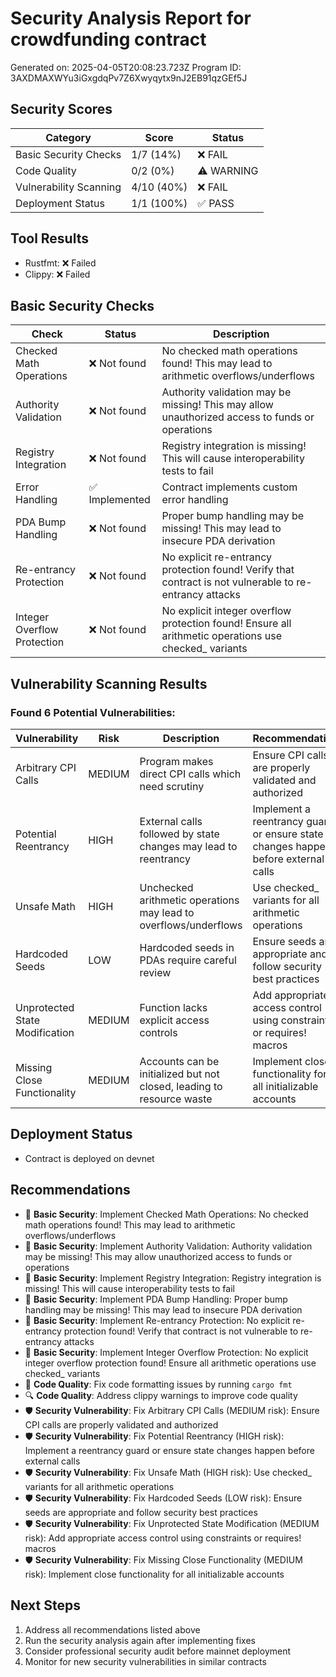 # Security Analysis Report for crowdfunding contract
Generated on: 2025-04-05T20:08:23.723Z
Program ID: 3AXDMAXWYu3iGxgdqPv7Z6Xwyqytx9nJ2EB91qzGEf5J

## Security Scores

| Category | Score | Status |
|----------|-------|--------|
| Basic Security Checks | 1/7 (14%) | ❌ FAIL |
| Code Quality | 0/2 (0%) | ⚠️ WARNING |
| Vulnerability Scanning | 4/10 (40%) | ❌ FAIL |
| Deployment Status | 1/1 (100%) | ✅ PASS |

## Tool Results
- Rustfmt: ❌ Failed
- Clippy: ❌ Failed

## Basic Security Checks

| Check | Status | Description |
|-------|--------|-------------|
| Checked Math Operations | ❌ Not found | No checked math operations found! This may lead to arithmetic overflows/underflows |
| Authority Validation | ❌ Not found | Authority validation may be missing! This may allow unauthorized access to funds or operations |
| Registry Integration | ❌ Not found | Registry integration is missing! This will cause interoperability tests to fail |
| Error Handling | ✅ Implemented | Contract implements custom error handling |
| PDA Bump Handling | ❌ Not found | Proper bump handling may be missing! This may lead to insecure PDA derivation |
| Re-entrancy Protection | ❌ Not found | No explicit re-entrancy protection found! Verify that contract is not vulnerable to re-entrancy attacks |
| Integer Overflow Protection | ❌ Not found | No explicit integer overflow protection found! Ensure all arithmetic operations use checked_ variants |

## Vulnerability Scanning Results

### Found 6 Potential Vulnerabilities:

| Vulnerability | Risk | Description | Recommendation |
|---------------|------|-------------|----------------|
| Arbitrary CPI Calls | MEDIUM | Program makes direct CPI calls which need scrutiny | Ensure CPI calls are properly validated and authorized |
| Potential Reentrancy | HIGH | External calls followed by state changes may lead to reentrancy | Implement a reentrancy guard or ensure state changes happen before external calls |
| Unsafe Math | HIGH | Unchecked arithmetic operations may lead to overflows/underflows | Use checked_ variants for all arithmetic operations |
| Hardcoded Seeds | LOW | Hardcoded seeds in PDAs require careful review | Ensure seeds are appropriate and follow security best practices |
| Unprotected State Modification | MEDIUM | Function lacks explicit access controls | Add appropriate access control using constraints or requires! macros |
| Missing Close Functionality | MEDIUM | Accounts can be initialized but not closed, leading to resource waste | Implement close functionality for all initializable accounts |

## Deployment Status
- Contract is deployed on devnet

## Recommendations
- 🔑 **Basic Security**: Implement Checked Math Operations: No checked math operations found! This may lead to arithmetic overflows/underflows
- 🔑 **Basic Security**: Implement Authority Validation: Authority validation may be missing! This may allow unauthorized access to funds or operations
- 🔑 **Basic Security**: Implement Registry Integration: Registry integration is missing! This will cause interoperability tests to fail
- 🔑 **Basic Security**: Implement PDA Bump Handling: Proper bump handling may be missing! This may lead to insecure PDA derivation
- 🔑 **Basic Security**: Implement Re-entrancy Protection: No explicit re-entrancy protection found! Verify that contract is not vulnerable to re-entrancy attacks
- 🔑 **Basic Security**: Implement Integer Overflow Protection: No explicit integer overflow protection found! Ensure all arithmetic operations use checked_ variants
- 📏 **Code Quality**: Fix code formatting issues by running `cargo fmt`
- 🔍 **Code Quality**: Address clippy warnings to improve code quality
- 🛡️ **Security Vulnerability**: Fix Arbitrary CPI Calls (MEDIUM risk): Ensure CPI calls are properly validated and authorized
- 🛡️ **Security Vulnerability**: Fix Potential Reentrancy (HIGH risk): Implement a reentrancy guard or ensure state changes happen before external calls
- 🛡️ **Security Vulnerability**: Fix Unsafe Math (HIGH risk): Use checked_ variants for all arithmetic operations
- 🛡️ **Security Vulnerability**: Fix Hardcoded Seeds (LOW risk): Ensure seeds are appropriate and follow security best practices
- 🛡️ **Security Vulnerability**: Fix Unprotected State Modification (MEDIUM risk): Add appropriate access control using constraints or requires! macros
- 🛡️ **Security Vulnerability**: Fix Missing Close Functionality (MEDIUM risk): Implement close functionality for all initializable accounts

## Next Steps
1. Address all recommendations listed above
2. Run the security analysis again after implementing fixes
3. Consider professional security audit before mainnet deployment
4. Monitor for new security vulnerabilities in similar contracts
